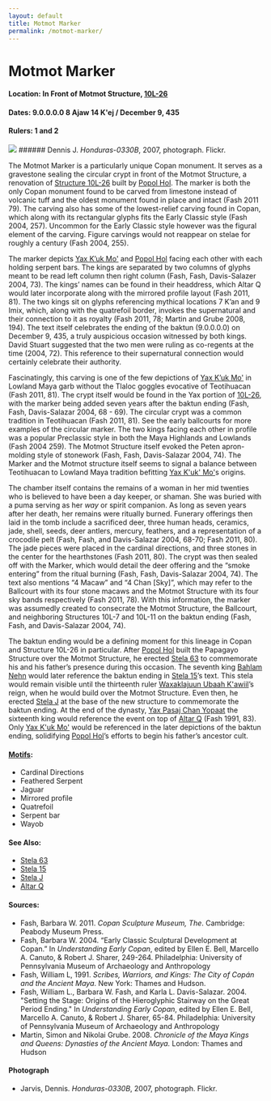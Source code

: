 ```yaml
---
layout: default
title: Motmot Marker
permalink: /motmot-marker/
---
```


# Motmot Marker

#### <strong>Location:</strong> In Front of Motmot Structure, <a href="{{site.baseurl}}/structure-26/">10L-26</a>
#### <strong>Dates:</strong> 9.0.0.0.0 8 Ajaw 14 K'ej / December 9, 435
#### <strong>Rulers:</strong> 1 and 2

<img src="{{site.baseurl}}/images/motmot-dennis-jarvis.jpg">
###### Dennis J. <cite>Honduras-0330B</cite>, 2007, photograph. Flickr.

The Motmot Marker is a particularly unique Copan monument. It serves as a gravestone sealing the circular crypt in front of the Motmot Structure, a renovation of <a href="{{site.baseurl}}/structure-26">Structure 10L-26</a> built by <a href="{{site.baseurl}}/popol-hol">Popol Hol</a>. The marker is both the only Copan monument found to be carved from limestone instead of volcanic tuff and the oldest monument found in place and intact (Fash 2011 79). The carving also has some of the lowest-relief carving found in Copan, which along with its rectangular glyphs fits the Early Classic style (Fash 2004, 257). Uncommon for the Early Classic style however was the figural element of the carving. Figure carvings would not reappear on stelae for roughly a century (Fash 2004, 255).

The marker depicts <a href="{{site.baseurl}}/yax-kuk-mo">Yax K’uk Mo'</a> and <a href="{{site.baseurl}}/popol-hol">Popol Hol</a> facing each other with each holding serpent bars. The kings are separated by two columns of glyphs meant to be read left column then right column (Fash, Fash, Davis-Salazer 2004, 73). The kings’ names can be found in their headdress, which Altar Q would later incorporate along with the mirrored profile layout (Fash 2011, 81). The two kings sit on glyphs referencing mythical locations 7 K’an and 9 Imix, which, along with the quatrefoil border, invokes the supernatural and their connection to it as royalty (Fash 2011, 78; Martin and Grube 2008, 194). The text itself celebrates the ending of the baktun (9.0.0.0.0) on December 9, 435, a truly auspicious occasion witnessed by both kings. David Stuart suggested that the two men were ruling as co-regents at the time (2004, 72). This reference to their supernatural connection would certainly celebrate their authority.

Fascinatingly, this carving is one of the few depictions of <a href="{{site.baseurl}}/yax-kuk-mo">Yax K’uk Mo'</a> in Lowland Maya garb without the Tlaloc goggles evocative of Teotihuacan (Fash 2011, 81). The crypt itself would be found in the Yax portion of <a href="{{site.baseurl}}/structure-26">10L-26</a>, with the marker being added seven years after the baktun ending (Fash, Fash, Davis-Salazar 2004, 68 - 69). The circular crypt was a common tradition in Teotihuacan (Fash 2011, 81). See the early ballcourts for more examples of the circular marker. The two kings facing each other in profile was a popular Preclassic style in both the Maya Highlands and Lowlands (Fash 2004 259). The Motmot Structure itself evoked the Peten apron-molding style of stonework (Fash, Fash, Davis-Salazar 2004, 74). The Marker and the Motmot structure itself seems to signal a balance between Teotihuacan to Lowland Maya tradition befitting <a href="{{site.baseurl}}/yax-kuk-mo">Yax K'uk' Mo'</a>s origins.

The chamber itself contains the remains of a woman in her mid twenties who is believed to have been a day keeper, or shaman. She was buried with a puma serving as her <em>way</em> or spirit companion. As long as seven years after her death, her remains were ritually burned.  Funerary offerings then laid in the tomb include a sacrificed deer, three human heads, ceramics, jade, shell, seeds, deer antlers, mercury, feathers, and a representation of a crocodile pelt (Fash, Fash, and Davis-Salazar 2004, 68-70; Fash 2011, 80). The jade pieces were placed in the cardinal directions, and three stones in the center for the hearthstones  (Fash 2011, 80). The crypt was then sealed off with the Marker, which would detail the deer offering and the “smoke entering” from the ritual burning (Fash, Fash, Davis-Salazar 2004, 74). The text also mentions “4 Macaw” and “4 Chan [Sky]”, which may refer to the Ballcourt with its four stone macaws and the Motmot Structure with its four sky bands respectively (Fash 2011, 78). With this information, the marker was assumedly created to consecrate the Motmot Structure, the Ballcourt, and neighboring Structures 10L-7 and 10L-11 on the baktun ending (Fash, Fash, and Davis-Salazar 2004, 74).

The baktun ending would be a defining moment for this lineage in Copan and Structure 10L-26 in particular. After <a href="{{site.baseurl}}/popol-hol">Popol Hol</a> built the Papagayo Structure over the Motmot Structure, he erected <a href="{{site.baseurl}}/stela-63">Stela 63</a> to commemorate his and his father’s presence during this occasion. The seventh king <a href="{{site.baseurl}}/bahlam-nehn">Bahlam Nehn</a> would later reference the baktun ending in <a href="{{site.baseurl}}/stela-15">Stela 15</a>’s text. This stela would remain visible until the thirteenth ruler <a href="{{site.baseurl}}/waxaklajuun-ubaah-kawiil">Waxaklajuun Ubaah K'awiil</a>’s reign, when he would build over the Motmot Structure. Even then, he erected <a href="{{site.baseurl}}/stela-j">Stela J</a> at the base of the new structure to commemorate the baktun ending. At the end of the dynasty, <a href="{{site.baseurl}}/yax-pasaj-chan-yopaat">Yax Pasaj Chan Yopaat</a> the sixteenth king would reference the event on top of <a href="{{site.baseurl}}/altar-q">Altar Q</a> (Fash 1991, 83). Only <a href="{{site.baseurl}}/yax-kuk-mo">Yax K'uk Mo'</a> would be referenced in the later depictions of the baktun ending, solidifying <a href="{{site.baseurl}}/popol-hol">Popol Hol</a>’s efforts to begin his father’s ancestor cult.  

#### <strong><a href="{{site.baseurl}}/motif-glossary">Motifs</a>:</strong>
<ul>
<li>Cardinal Directions</li>
<li>Feathered Serpent</li>
<li>Jaguar</li>
<li>Mirrored profile</li>
<li>Quatrefoil</li>
<li>Serpent bar</li>
<li>Wayob</li>
</ul>

#### <strong>See Also:</strong>
<ul>
<li><a href="{{site.baseurl}}/stela-63">Stela 63</a></li>
<li><a href="{{site.baseurl}}/stela-15">Stela 15</a></li>
<li><a href="{{site.baseurl}}/stela-j">Stela J</a></li>
<li><a href="{{site.baseurl}}/altar-q">Altar Q</a></li>
</ul>

#### <strong>Sources:</strong>
<ul>
<li>Fash, Barbara W. 2011. <cite>Copan Sculpture Museum, The</cite>. Cambridge:
    Peabody Museum Press.</li>
<li>Fash, Barbara W. 2004. “Early Classic Sculptural Development at Copan.” In <cite>Understanding Early Copan</cite>, edited by Ellen E. Bell, Marcello A. Canuto, & Robert J. Sharer, 249-264. Philadelphia: University of Pennsylvania Museum of Archaeology and Anthropology</li>
<li>Fash, William L, 1991. <cite>Scribes, Warriors, and Kings: The City of Copán and the Ancient Maya</cite>. New York: Thames and Hudson.</li>
<li>Fash, William L., Barbara W. Fash, and Karla L. Davis-Salazar. 2004.
    "Setting the Stage: Origins of the Hieroglyphic Stairway on the Great Period Ending." In <cite>Understanding Early Copan</cite>, edited by Ellen E. Bell, Marcello A. Canuto, & Robert J. Sharer, 65-84. Philadelphia: University of Pennsylvania Museum of Archaeology and Anthropology</li>
<li>Martin, Simon and Nikolai Grube. 2008. <cite>Chronicle of the Maya Kings and Queens: Dynasties of the Ancient Maya.</cite> London: Thames and Hudson</li>
</ul>

#### <strong>Photograph</strong>
<ul>
<li>Jarvis, Dennis. <cite>Honduras-0330B</cite>, 2007, photograph. Flickr.</li>
</ul>

<br>
